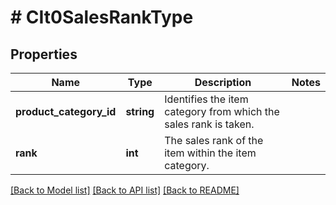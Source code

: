 # # CIt0SalesRankType

## Properties

Name | Type | Description | Notes
------------ | ------------- | ------------- | -------------
**product_category_id** | **string** | Identifies the item category from which the sales rank is taken. |
**rank** | **int** | The sales rank of the item within the item category. |

[[Back to Model list]](../../README.md#models) [[Back to API list]](../../README.md#endpoints) [[Back to README]](../../README.md)
